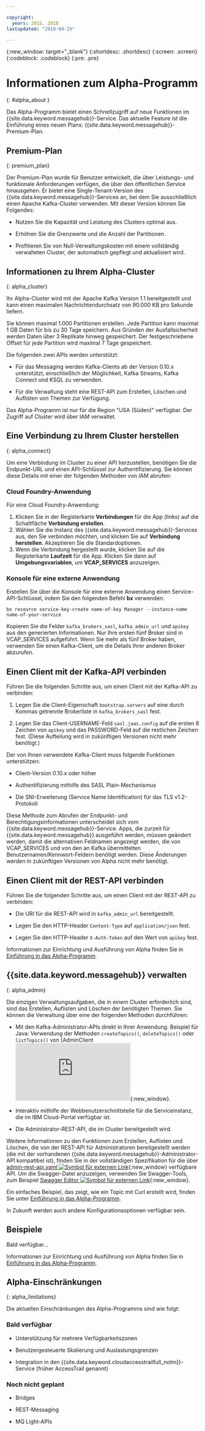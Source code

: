 ```yaml
---

copyright:
  years: 2015, 2018
lastupdated: "2018-04-25"

---
```


{:new_window: target="_blank"}
{:shortdesc: .shortdesc}
{:screen: .screen}
{:codeblock: .codeblock}
{:pre: .pre}

<!-- Notes from chat with Charlie 

Different plan for provisioning

Quality of service from each plan

Life of a user through cycle - APIs, feature sets

-->

# Informationen zum Alpha-Programm
{: #alpha_about }

Das Alpha-Programm bietet einen Schnellzugriff auf neue Funktionen im {{site.data.keyword.messagehub}}-Service. Das aktuelle Feature ist die Einführung eines neuen Plans: {{site.data.keyword.messagehub}}-Premium-Plan.

## Premium-Plan
{: premium_plan}

Der Premium-Plan wurde für Benutzer entwickelt, die über Leistungs- und funktionale Anforderungen verfügen, die über den öffentlichen Service hinausgehen. Er bietet eine Single-Tenant-Version des {{site.data.keyword.messagehub}}-Services an, bei dem Sie ausschließlich einen Apache Kafka-Cluster verwenden. Mit dieser Version können Sie Folgendes:

* Nutzen Sie die Kapazität und Leistung des Clusters optimal aus.

* Erhöhen Sie die Grenzwerte und die Anzahl der Partitionen.

* Profitieren Sie von Null-Verwaltungskosten mit einem vollständig verwalteten Cluster, der automatisch gepflegt und aktualisiert wird.

## Informationen zu Ihrem Alpha-Cluster
{: alpha_cluster}

Ihr Alpha-Cluster wird mit der Apache Kafka Version 1.1 bereitgestellt und kann einen maximalen Nachrichtendurchsatz von 90.000 KB pro Sekunde liefern. 

Sie können maximal 1.000 Partitionen erstellen. Jede Partition kann maximal 1 GB Daten für bis zu 30 Tage speichern. Aus Gründen der Ausfallsicherheit werden Daten über 3 Replikate hinweg gespeichert. Der festgeschriebene Offset für jede Partition wird maximal 7 Tage gespeichert. 

Die folgenden zwei APIs werden unterstützt:

* Für das Messaging werden Kafka-Clients ab der Version 0.10.x unterstützt, einschließlich der Möglichkeit, Kafka Streams, Kafka Connect und KSQL zu verwenden.

* Für die Verwaltung steht eine REST-API zum Erstellen, Löschen und Auflisten von Themen zur Verfügung. 

Das Alpha-Programm ist nur für die Region "USA (Süden)" verfügbar. Der Zugriff auf Cluster wird über IAM verwaltet.

## Eine Verbindung zu Ihrem Cluster herstellen
{: alpha_connect}

Um eine Verbindung im Cluster zu einer API herzustellen, benötigen Sie die Endpunkt-URL und einen API-Schlüssel zur Authentifizierung. Sie können diese Details mit einer der folgenden Methoden von IAM abrufen:

### Cloud Foundry-Anwendung
Für eine Cloud Foundry-Anwendung:
1. Klicken Sie in der Registerkarte **Verbindungen** für die App (links) auf die Schaltfläche **Verbindung erstellen**. 
2. Wählen Sie die Instanz des {{site.data.keyword.messagehub}}-Services aus, den Sie verbinden möchten, und klicken Sie auf **Verbindung herstellen**. Akzeptieren Sie die Standardoptionen.  
3. Wenn die Verbindung hergestellt wurde, klicken Sie auf die Registerkarte **Laufzeit** für die App. Klicken Sie dann auf **Umgebungsvariablen**, um **VCAP_SERVICES** anzuzeigen.

### Konsole für eine externe Anwendung
Erstellen Sie über die Konsole für eine externe Anwendung einen Service-API-Schlüssel, indem Sie den folgenden Befehl **bx** verwenden: 

```
bx resource service-key-create name-of-key Manager --instance-name name-of-your-service
``` 

Kopieren Sie die Felder <code>kafka_brokers_sasl</code>, <code>kafka_admin_url</code> und <code>apikey</code> aus den generierten Informationen.
Nur Ihre ersten fünf Broker sind in VCAP_SERVICES aufgeführt. Wenn Sie mehr als fünf Broker haben, verwenden Sie einen Kafka-Client, um die Details Ihrer anderen Broker abzurufen. 

## Einen Client mit der Kafka-API verbinden

Führen Sie die folgenden Schritte aus, um einen Client mit der Kafka-API zu verbinden:

1. Legen Sie die Client-Eigenschaft <code>bootstrap.servers</code> auf eine durch Kommas getrennte Brokerliste in <code>kafka_brokers_sasl</code> fest.

2. Legen Sie das Client-USERNAME-Feld <code>sasl.jaas.config</code> auf die ersten 8 Zeichen von <code>apikey</code> und das PASSWORD-Feld auf die restlichen Zeichen fest. (Diese Aufteilung wird in zukünftigen Versionen nicht mehr benötigt.)

Der von Ihnen verwendete Kafka-Client muss folgende Funktionen unterstützen: 

* Client-Version 0.10.x oder höher

* Authentifizierung mithilfe des SASL Plain-Mechanismus

* Die SNI-Erweiterung (Service Name Identification) für das TLS v1.2-Protokoll

Diese Methode zum Abrufen der Endpunkt- und Berechtigungsinformationen unterscheidet sich vom {{site.data.keyword.messagehub}}-Service. Apps, die zurzeit für {{site.data.keyword.messagehub}} ausgeführt werden, müssen geändert werden, damit die alternativen Feldnamen angezeigt werden, die von VCAP_SERVICES und von den an Kafka übermittelten Benutzernamen/Kennwort-Feldern benötigt werden. Diese Änderungen werden in zukünftigen Versionen von Alpha nicht mehr benötigt.

## Einen Client mit der REST-API verbinden

Führen Sie die folgenden Schritte aus, um einen Client mit der REST-API zu verbinden:

* Die URI für die REST-API wird in <code>kafka_admin_url</code> bereitgestellt.

* Legen Sie den HTTP-Header <code>Content-Type</code> auf <code>application/json</code> fest.

* Legen Sie den HTTP-Header <code>X-Auth-Token</code> auf den Wert von <code>apikey</code> fest.

Informationen zur Einrichtung und Ausführung von Alpha finden Sie in [Einführung in das Alpha-Programm](/docs/services/MessageHub/messagehub120.html).


## {{site.data.keyword.messagehub}} verwalten
{: alpha_admin}

Die einzigen Verwaltungsaufgaben, die in einem Cluster erforderlich sind, sind das Erstellen, Auflisten und Löschen der benötigten Themen. Sie können die Verwaltung über eine der folgenden Methoden durchführen:

* Mit den Kafka-Administrator-APIs direkt in Ihrer Anwendung. Beispiel für Java: Verwendung der Methoden <code>createTopics()</code>, <code>deleteTopics()</code> oder <code>listTopics()</code> von [AdminClient ![Symbol für externen Link](http://kafka.apache.org/11/javadoc/index.html?org/apache/kafka/clients/admin/AdminClient.html){:new_window}.

* Interaktiv mithilfe der Webbenutzerschnittstelle für die Serviceinstanz, die im IBM Cloud-Portal verfügbar ist. 

* Die Administrator-REST-API, die im Cluster bereitgestellt wird.

Weitere Informationen zu den Funktionen zum Erstellen, Auflisten und Löschen, die von der REST-API für Administratoren bereitgestellt werden (die mit der vorhandenen {{site.data.keyword.messagehub}}-Administrator-API kompatibel ist), finden Sie in der vollständigen Spezifikation für die über [admin-rest-api.yaml ![Symbol für externen Link](../../icons/launch-glyph.svg "Symbol für externen Link")](https://github.com/ibm-messaging/message-hub-docs/blob/master/admin-rest-api/admin-rest-api.yaml){:new_window} verfügbare API.
Um die Swagger-Datei anzuzeigen, verwenden Sie Swagger-Tools, zum Beispiel [Swagger Editor ![Symbol für externen Link](../../icons/launch-glyph.svg "Symbol für externen Link")](http://editor.swagger.io/#/){:new_window}.

Ein einfaches Beispiel, das zeigt, wie ein Topic mit Curl erstellt wird, finden Sie unter [Einführung in das Alpha-Programm](/docs/services/MessageHub/messagehub120.html).

In Zukunft werden auch andere Konfigurationsoptionen verfügbar sein. 


## Beispiele

Bald verfügbar...

Informationen zur Einrichtung und Ausführung von Alpha finden Sie in [Einführung in das Alpha-Programm](/docs/services/MessageHub/messagehub120.html).

## Alpha-Einschränkungen
{: alpha_limitations}

Die aktuellen Einschränkungen des Alpha-Programms sind wie folgt:

### Bald verfügbar

* Unterstützung für mehrere Verfügbarkeitszonen

* Benutzergesteuerte Skalierung und Auslastungsgrenzen

* Integration in den {{site.data.keyword.cloudaccesstrailfull_notm}}-Service (früher AccessTrail genannt) 

### Noch nicht geplant

* Bridges

* REST-Messaging

* MQ Light-APIs










